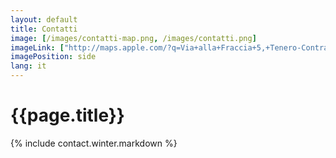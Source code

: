 ```yaml
---
layout: default
title: Contatti
image: [/images/contatti-map.png, /images/contatti.png]
imageLink: ["http://maps.apple.com/?q=Via+alla+Fraccia+5,+Tenero-Contra,+Switzerland", ]
imagePosition: side
lang: it
---
```


{{page.title}}
==============


{% include contact.winter.markdown %}

